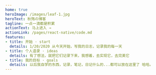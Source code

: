 ```yaml
---
home: true
heroImage: /images/leaf-1.jpg
heroText: 秋殇の博客
tagline: 一点一滴都是积累
actionText: 马上进入 →
actionLink: /pages/react-native/code.md
features:
- title: 开始 · start
  details: 1/20/2020 从今天开始，写我的日志，记录我的每一天
- title: 个人语录 · ideas
  details: 有了想法，就把它们记录下来，我想着，去实现它，去完美它
- title: 我的目标 · goals
  details: 以后我自学的东西，记录，笔记，日记什么的...都可以放在这里了 哈哈。
---
```

<!-- 
<ClientOnly>
  <BottomData/>
</ClientOnly> -->
